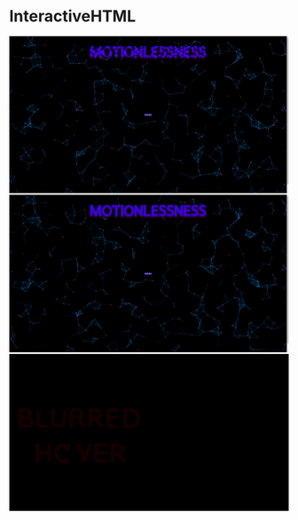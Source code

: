 # InteractiveHTML
![Motionlessness](https://github.com/Motionlessness/InteractiveHTML/blob/master/Images/index.png)
![Motionlessness](https://github.com/Motionlessness/InteractiveHTML/blob/master/Images/index2.png)
![Motionlessness](https://github.com/Motionlessness/InteractiveHTML/blob/master/Images/next.png)
